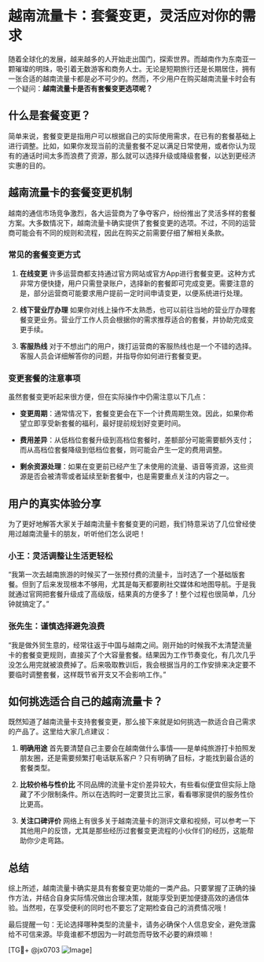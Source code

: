 # 越南流量卡：套餐变更，灵活应对你的需求

随着全球化的发展，越来越多的人开始走出国门，探索世界。而越南作为东南亚一颗璀璨的明珠，吸引着无数游客和商务人士。无论是短期旅行还是长期居住，拥有一张合适的越南流量卡都是必不可少的。然而，不少用户在购买越南流量卡时会有一个疑问：**越南流量卡是否有套餐变更选项呢？**

## 什么是套餐变更？

简单来说，套餐变更是指用户可以根据自己的实际使用需求，在已有的套餐基础上进行调整。比如，如果你发现当前的流量套餐不足以满足日常使用，或者你认为现有的通话时间太多而浪费了资源，那么就可以选择升级或降级套餐，以达到更经济实惠的目的。

## 越南流量卡的套餐变更机制

越南的通信市场竞争激烈，各大运营商为了争夺客户，纷纷推出了灵活多样的套餐方案。大多数情况下，越南流量卡确实提供了套餐变更的选项。不过，不同的运营商可能会有不同的规则和流程，因此在购买之前需要仔细了解相关条款。

### 常见的套餐变更方式

1. **在线变更**
   许多运营商都支持通过官方网站或官方App进行套餐变更。这种方式非常方便快捷，用户只需登录账户，选择新的套餐即可完成变更。需要注意的是，部分运营商可能要求用户提前一定时间申请变更，以便系统进行处理。

2. **线下营业厅办理**
   如果你对线上操作不太熟悉，也可以前往当地的营业厅办理套餐变更业务。营业厅工作人员会根据你的需求推荐适合的套餐，并协助完成变更手续。

3. **客服热线**
   对于不想出门的用户，拨打运营商的客服热线也是一个不错的选择。客服人员会详细解答你的问题，并指导你如何进行套餐变更。

### 变更套餐的注意事项

虽然套餐变更听起来很方便，但在实际操作中仍需注意以下几点：

- **变更周期**：通常情况下，套餐变更会在下一个计费周期生效。因此，如果你希望立即享受新套餐的福利，最好提前规划好变更时间。
  
- **费用差异**：从低档位套餐升级到高档位套餐时，差额部分可能需要额外支付；而从高档位套餐降级到低档位套餐，则可能会产生一定的费用调整。

- **剩余资源处理**：如果在变更前已经产生了未使用的流量、语音等资源，这些资源是否会被清零或者延续至新套餐中，也是需要重点关注的内容之一。

## 用户的真实体验分享

为了更好地解答大家关于越南流量卡套餐变更的问题，我们特意采访了几位曾经使用过越南流量卡的朋友，听听他们怎么说吧！

### 小王：灵活调整让生活更轻松
“我第一次去越南旅游的时候买了一张预付费的流量卡，当时选了一个基础版套餐。但到了后来发现根本不够用，尤其是每天都要刷社交媒体和地图导航。于是我就通过官网把套餐升级成了高级版，结果真的方便多了！整个过程也很简单，几分钟就搞定了。”

### 张先生：谨慎选择避免浪费
“我是做外贸生意的，经常往返于中国与越南之间。刚开始的时候我不太清楚流量卡的套餐变更规则，直接买了个大容量套餐。结果因为工作节奏变化，有几次几乎没怎么用完就被浪费掉了。后来吸取教训后，我会根据当月的工作安排来决定要不要临时调整套餐，这样既节省开支又不会影响工作。”

## 如何挑选适合自己的越南流量卡？

既然知道了越南流量卡支持套餐变更，那么接下来就是如何挑选一款适合自己需求的产品了。这里给大家几点建议：

1. **明确用途**
   首先要清楚自己主要会在越南做什么事情——是单纯旅游打卡拍照发朋友圈，还是需要频繁打电话联系客户？只有明确了目标，才能找到最合适的套餐类型。

2. **比较价格与性价比**
   不同品牌的流量卡定价差异较大，有些看似便宜但实际上隐藏了不少限制条件。所以在选购时一定要货比三家，看看哪家提供的服务性价比更高。

3. **关注口碑评价**
   网络上有很多关于越南流量卡的测评文章和视频，可以参考一下其他用户的反馈，尤其是那些经历过套餐变更流程的小伙伴们的经历，这能帮助你少走弯路。

## 总结

综上所述，越南流量卡确实是具有套餐变更功能的一类产品。只要掌握了正确的操作方法，并结合自身实际情况做出合理决策，就能享受到更加便捷高效的通信体验。当然啦，在享受便利的同时也不要忘了定期检查自己的消费情况哦！

最后提醒一句：无论选择哪种类型的流量卡，请务必确保个人信息安全，避免泄露给不可信来源。毕竟谁都不想因为一时疏忽而导致不必要的麻烦嘛！

[TG💪+ @jx0703 ![Image](https://github.com/user-attachments/assets/dbca1d08-cadb-493c-b0ec-ad6f7a83f270)]